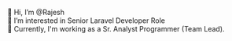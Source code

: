 

👋 Hi, I’m @Rajesh <br>
👀 I’m interested in Senior Laravel Developer Role <br>
🌱 Currently, I'm working as a ​Sr. Analyst Programmer (Team Lead). <br>

